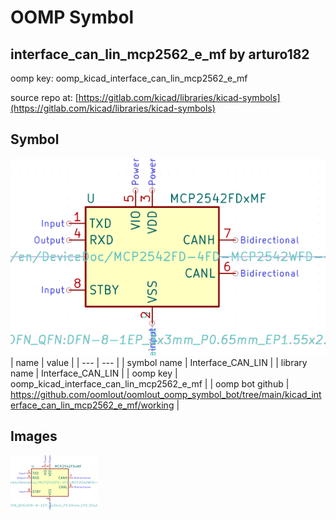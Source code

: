 # OOMP Symbol  
## interface_can_lin_mcp2562_e_mf  by arturo182  
  
oomp key: oomp_kicad_interface_can_lin_mcp2562_e_mf  
  
source repo at: [https://gitlab.com/kicad/libraries/kicad-symbols](https://gitlab.com/kicad/libraries/kicad-symbols)  
## Symbol  
  
[![working.png](working_600.png)](working.png)  
| name | value | 
| --- | --- | 
| symbol name | Interface_CAN_LIN | 
| library name | Interface_CAN_LIN | 
| oomp key | oomp_kicad_interface_can_lin_mcp2562_e_mf | 
| oomp bot github | https://github.com/oomlout/oomlout_oomp_symbol_bot/tree/main/kicad_interface_can_lin_mcp2562_e_mf/working | 
## Images  
  
[![working.png](working_140.png)](working.png)  
